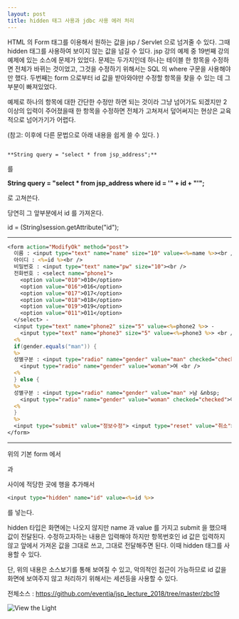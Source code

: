 ```yaml
---
layout: post
title: hidden 태그 사용과 jdbc 사용 에러 처리
---
```


HTML 의 Form 태그를 이용해서 원하는 값을 jsp / Servlet 으로 넘겨줄 수 있다. 그때 hidden 태그를 사용하여 보이지 않는 값을 넘길 수 있다.
jsp 강의 예제 중 19번째 강의 예제에 있는 소스에 문제가 있었다. 
문제는 두가지인데 하나는 테이블 한 항목을 수정하면 전체가 바뀌는 것이었고, 그것을 수정하기 위해서는 SQL 의 where 구문을 사용해야만 했다.
두번째는 form 으로부터 id 값을 받아와야만 수정할 항목을 찾을 수 있는 데 그 부분이 빠져있었다.

예제로 하나의 항목에 대한 간단한 수정만 하면 되는 것이라 그냥 넘어가도 되겠지만 2 이상의 입력이 주어졌을때 한 항목을 수정하면 전체가 고쳐져서 덮어써지는 현상은 교육적으로 넘어가기가 어렵다.

(참고: 이후에 다른 문법으로 아래 내용을 쉽게 쓸 수 있다. )<br/>

<pre><code>
**String query = "select * from jsp_address";**
</code></pre>

를

**String query = "select * from jsp_address where id = '" + id + "'";**

로 고쳐쓴다.

당연히 그 앞부분에서 id 를 가져온다.

id = (String)session.getAttribute("id");

---
```jsp
<form action="ModifyOk" method="post">
  이름 : <input type="text" name="name" size="10" value=<%=name %>><br />
  아이디 : <%=id %><br />
  비밀번호 : <input type="text" name="pw" size="10"><br />
  전화번호 : <select name="phone1">
    <option value="010">010</option>
    <option value="016">016</option>
    <option value="017">017</option>
    <option value="018">018</option>
    <option value="019">019</option>
    <option value="011">011</option>
  </select> - 
  <input type="text" name="phone2" size="5" value=<%=phone2 %>> - 
    <input type="text" name="phone3" size="5" value=<%=phone3 %>> <br />
  <%
  if(gender.equals("man")) {
  %>
  성별구분 : <input type="radio" name="gender" value="man" checked="checked">남  &nbsp;
    <input type="radio" name="gender" value="woman">여 <br />
  <%
  } else {
  %>
  성별구분 : <input type="radio" name="gender" value="man" >남 &nbsp;
    <input type="radio" name="gender" value="woman" checked="checked">여 <br />
  <%
  }
  %> 
  <input type="submit" value="정보수정"> <input type="reset" value="취소">
</form>
```
---

위의 기본 form 에서 <form> 과 </form> 사이에 적당한 곳에 행을 추가해서 

```jsp
<input type="hidden" name="id" value=<%=id %>>
```

를 넣는다.

hidden 타입은 화면에는 나오지 않지만 name 과 value 를 가지고 submit 을 했으때 값이 전달된다. 수정하고자하는 내용은 입력해야 하지만 항목번호인 id 값은 입력하지 않고 앞에서 가져온 값을 그대로 쓰고, 그대로 전달해주면 된다. 이때 hidden 태그를 사용할 수 있다.

단, 위의 내용은 소스보기를 통해 보여질 수 있고, 악의적인 접근이 가능하므로 id 값을 화면에 보여주지 않고 처리하기 위해서는 세션등을 사용할 수 있다.

전체소스 : https://github.com/eventia/jsp_lecture_2018/tree/master/zbc19

![View the Light](https://user-images.githubusercontent.com/3831276/40279649-1018e714-5c81-11e8-862b-7691f3719d0f.jpg "Girl with Light")

